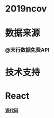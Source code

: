 # 2019ncov
# 数据来源
### @天行数据免费API
# 技术支持
# React
#### [源代码](https://github.com/daifang/2019ncov/tree/master/source)

